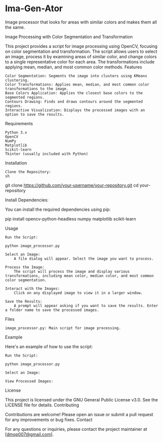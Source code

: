 # Ima-Gen-Ator
Image processor that looks for areas with similar colors and makes them all the same.

Image Processing with Color Segmentation and Transformation

This project provides a script for image processing using OpenCV, focusing on color segmentation and transformation. The script allows users to select an image, process it by examining areas of similar color, and change colors to a single representative color for each area. The transformations include applying mean, median, and most common color methods.
Features

    Color Segmentation: Segments the image into clusters using KMeans clustering.
    Color Transformations: Applies mean, median, and most common color transformations to the image.
    Base Colors Application: Applies the closest base colors to the segmented regions.
    Contours Drawing: Finds and draws contours around the segmented regions.
    Interactive Visualization: Displays the processed images with an option to save the results.

Requirements

    Python 3.x
    OpenCV
    NumPy
    Matplotlib
    Scikit-learn
    Tkinter (usually included with Python)

Installation

    Clone the Repository:
    sh

git clone https://github.com/your-username/your-repository.git
cd your-repository

Install Dependencies:

You can install the required dependencies using pip:

pip install opencv-python-headless numpy matplotlib scikit-learn

Usage

    Run the Script:

    python image_processor.py

    Select an Image:
        A file dialog will appear. Select the image you want to process.

    Process the Image:
        The script will process the image and display various transformations, including mean color, median color, and most common color segmentation.

    Interact with the Images:
        Click on any displayed image to view it in a larger window.

    Save the Results:
        A prompt will appear asking if you want to save the results. Enter a folder name to save the processed images.

Files

    image_processor.py: Main script for image processing.

Example

Here's an example of how to use the script:

    Run the Script:

    python image_processor.py

    Select an Image:

    View Processed Images:

License

This project is licensed under the GNU General Public License v3.0. See the LICENSE file for details.
Contributing

Contributions are welcome! Please open an issue or submit a pull request for any improvements or bug fixes.
Contact

For any questions or inquiries, please contact the project maintainer at [dmop007@gmail.com].
